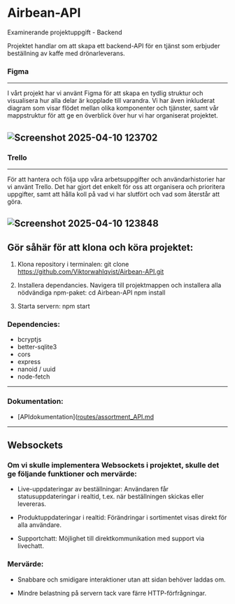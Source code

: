 # Airbean-API
Examinerande projektuppgift - Backend

Projektet handlar om att skapa ett backend-API för en tjänst som erbjuder beställning av kaffe med drönarleverans. 



### Figma
---

I vårt projekt har vi använt Figma för att skapa en tydlig struktur och visualisera hur alla delar är kopplade till varandra. Vi har även inkluderat diagram som visar flödet mellan olika komponenter och tjänster, samt vår mappstruktur för att ge en överblick över hur vi har organiserat projektet.


![Screenshot 2025-04-10 123702](https://github.com/user-attachments/assets/d87bf6ed-f9ad-483e-9ff5-39b656bfc5a9)
--- 
### Trello
---
För att hantera och följa upp våra arbetsuppgifter och användarhistorier har vi använt Trello. Det har gjort det enkelt för oss att organisera och prioritera uppgifter, samt att hålla koll på vad vi har slutfört och vad som återstår att göra.



![Screenshot 2025-04-10 123848](https://github.com/user-attachments/assets/b9f30686-b192-45da-9b51-2d793244a2bf)
---

## Gör såhär för att klona och köra projektet: 

1. Klona repository i terminalen:
   git clone https://github.com/Viktorwahlqvist/Airbean-API.git

2. Installera dependancies. Navigera till projektmappen och installera alla nödvändiga npm-paket:
   cd Airbean-API
   npm install

3. Starta servern:
   npm start


### Dependencies:
- bcryptjs 
- better-sqlite3 
- cors 
- express
- nanoid / uuid
- node-fetch
---

### Dokumentation:

- [APIdokumentation]([routes/assortment_API.md](https://github.com/Viktorwahlqvist/Airbean-API/blob/main/APIdocumentation/Contact_APIdoc.md)

---


## Websockets
### Om vi skulle implementera Websockets i projektet, skulle det ge följande funktioner och mervärde:

- Live-uppdateringar av beställningar: Användaren får statusuppdateringar i realtid, t.ex. när beställningen skickas eller levereras.

- Produktuppdateringar i realtid: Förändringar i sortimentet visas direkt för alla användare.

- Supportchatt: Möjlighet till direktkommunikation med support via livechatt.
   

 ### Mervärde:
  
- Snabbare och smidigare interaktioner utan att sidan behöver laddas om.

- Mindre belastning på servern tack vare färre HTTP-förfrågningar.
  
  
